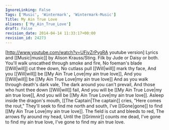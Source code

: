 ```yaml
---
IgnoreLinking: False
Tags: ['Music', 'Wintermark', 'Wintermark-Music']
Title: My Ain True Love
aliases: ['My_Ain_True_Love']
draft: False
revision_date: 2014-04-14 11:33:17+00:00
revision_id: 24273
---
```


[http://www.youtube.com/watch?v=UFivZrPygRA youtube version]
Lyrics and [[Music|music]] by Alison Krauss/Sting. Filk by Jude or Daisy or both.
You'll walk unscathed through smoke and fire,
No foeman's blade [[Will|will]] cut thee down,
No cutlass pull [[Will|will]] mark thy face,
And you [[Will|will]] be [[My Ain True Love|my ain true love]],
And you [[Will|will]] be [[My Ain True Love|my ain true love]]
And as you walk through death's dark vale,
The dark around you can't prevail,
And those who hunt thee down [[Will|will]] fail,
And you will be [[My Ain True Love|my ain true love]],
And you will be [[My Ain True Love|my ain true love]].
Asleep inside the dragon's mouth,
[[The Captain|The captain]] cries, "Here comes the rout,"
They'll seek to find me north and south,
I've [[Gone|gone]] to find [[My Ain True Love|my ain true love]].
The field is cut and bleeds to red,
The arrows fly around my head,
Until the [[Grimnir]] counts me dead,
I've gone to find my ain true love,
I've gone to find my ain true love.